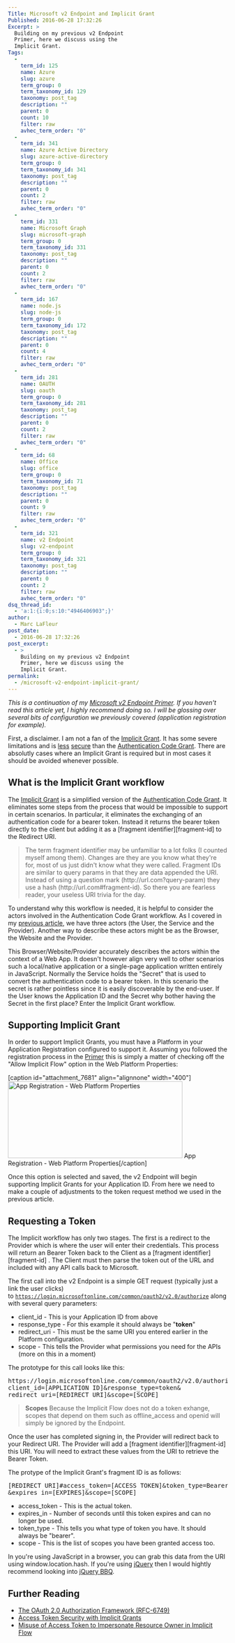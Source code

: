 ```yaml
---
Title: Microsoft v2 Endpoint and Implicit Grant
Published: 2016-06-28 17:32:26
Excerpt: >
  Building on my previous v2 Endpoint
  Primer, here we discuss using the
  Implicit Grant.
Tags:
  - 
    term_id: 125
    name: Azure
    slug: azure
    term_group: 0
    term_taxonomy_id: 129
    taxonomy: post_tag
    description: ""
    parent: 0
    count: 10
    filter: raw
    avhec_term_order: "0"
  - 
    term_id: 341
    name: Azure Active Directory
    slug: azure-active-directory
    term_group: 0
    term_taxonomy_id: 341
    taxonomy: post_tag
    description: ""
    parent: 0
    count: 2
    filter: raw
    avhec_term_order: "0"
  - 
    term_id: 331
    name: Microsoft Graph
    slug: microsoft-graph
    term_group: 0
    term_taxonomy_id: 331
    taxonomy: post_tag
    description: ""
    parent: 0
    count: 2
    filter: raw
    avhec_term_order: "0"
  - 
    term_id: 167
    name: node.js
    slug: node-js
    term_group: 0
    term_taxonomy_id: 172
    taxonomy: post_tag
    description: ""
    parent: 0
    count: 4
    filter: raw
    avhec_term_order: "0"
  - 
    term_id: 281
    name: OAUTH
    slug: oauth
    term_group: 0
    term_taxonomy_id: 281
    taxonomy: post_tag
    description: ""
    parent: 0
    count: 2
    filter: raw
    avhec_term_order: "0"
  - 
    term_id: 68
    name: Office
    slug: office
    term_group: 0
    term_taxonomy_id: 71
    taxonomy: post_tag
    description: ""
    parent: 0
    count: 9
    filter: raw
    avhec_term_order: "0"
  - 
    term_id: 321
    name: v2 Endpoint
    slug: v2-endpoint
    term_group: 0
    term_taxonomy_id: 321
    taxonomy: post_tag
    description: ""
    parent: 0
    count: 2
    filter: raw
    avhec_term_order: "0"
dsq_thread_id:
  - 'a:1:{i:0;s:10:"4946406903";}'
author:
  - Marc LaFleur
post_date:
  - 2016-06-28 17:32:26
post_excerpt:
  - >
    Building on my previous v2 Endpoint
    Primer, here we discuss using the
    Implicit Grant.
permalink:
  - /microsoft-v2-endpoint-implicit-grant/
---
```

<em>This is a continuation of my <a href="http://massivescale.com/microsoft-v2-endpoint-primer">Microsoft v2 Endpoint Primer</a>. If you haven't read this article yet, I highly recommend doing so. I will be glossing over several bits of configuration we previously covered (application registration for example).</em>

First, a disclaimer. I am not a fan of the <a href="http://tools.ietf.org/html/rfc6749#section-1.3.2">Implicit Grant</a>. It has some severe limitations and is <a href="http://tools.ietf.org/html/rfc6749#section-10.3">less</a> <a href="http://tools.ietf.org/html/rfc6749#section-10.16">secure</a> than the <a href="http://tools.ietf.org/html/rfc6749#section-1.3.1">Authentication Code Grant</a>. There are absolutly cases where an Implicit Grant is required but in most cases it should be avoided whenever possible.

<h2>What is the Implicit Grant workflow</h2>

The <a href="http://tools.ietf.org/html/rfc6749#section-1.3.2">Implicit Grant</a> is a simplified version of the <a href="http://tools.ietf.org/html/rfc6749#section-1.3.1">Authentication Code Grant</a>. It eliminates some steps from the process that would be impossible to support in certain scenarios. In particular, it eliminates the exchanging of an authentication code for a bearer token. Instead it returns the bearer token directly to the client but adding it as a [fragment identifier][fragment-id] to the Redirect URI.

<blockquote>
  The term fragment identifier may be unfamiliar to a lot folks (I counted myself among them). Changes are they are you know what they're for,  most of us just didn't know what they were called. Fragment IDs are similar to query params in that they are data appended the URI. Instead of using a question mark (http://url.com?query-param) they use a hash (http://url.com#fragment-id). So there you are fearless reader, your useless URI trivia for the day.
</blockquote>

To understand why this workflow is needed, it is helpful to consider the actors involved in the Authentication Code Grant workflow. As I covered in my <a href="http://massivescale.com/microsoft-v2-endpoint-primer">previous article</a>, we have three actors (the User, the Service and the Provider). Another way to describe these actors might be as the Browser, the Website and the Provider.

This Browser/Website/Provider accurately describes the actors within the context of a Web App. It doesn't however align very well to other scenarios such a local/native application or a single-page application written entirely in JavaScript. Normally the Service holds the "Secret" that is used to convert the authentication code to a bearer token. In this scenario the secret is rather pointless since it is easily discoverable by the end-user. If the User knows the Application ID and the Secret why bother having the Secret in the first place? Enter the Implicit Grant workflow.

<h2>Supporting Implicit Grant</h2>

In order to support Implicit Grants, you must have a Platform in your Application Registration configured to support it. Assuming you followed the registration process in the <a href="http://massivescale.com/microsoft-v2-endpoint-primer">Primer</a> this is simply a matter of checking off the "Allow Implicit Flow" option in the Web Platform Properties:

[caption id="attachment_7681" align="alignnone" width="400"]<img src="https://massivescale.blob.core.windows.net/blogmedia/2016/06/apps-dev-web-platform.png" alt="App Registration - Web Platform Properties" width="400" height="176" class="size-full wp-image-7681" /> App Registration - Web Platform Properties[/caption]

Once this option is selected and saved, the v2 Endpoint will begin supporting Implicit Grants for your Application ID. From here we need to make a couple of adjustments to the token request method we used in the previous article.

<h2>Requesting a Token</h2>

The Implicit workflow has only two stages. The first is a redirect to the Provider which is where the user will enter their credentials. This process will return an Bearer Token  back to the Client as a [fragment identifier][fragment-id] . The Client must then parse the token out of the URL and included with any API calls back to Microsoft.

The first call into the v2 Endpoint is a simple GET request (typically just a link the user clicks) to <code>https://login.microsoftonline.com/common/oauth2/v2.0/authorize</code> along with several query parameters:

<ul>
<li>client_id - This is your Application ID from above</li>
<li>response_type - For this example it should always be "<strong>token</strong>" </li>
<li>redirect_uri - This must be the same URI you entered earlier in the Platform configuration.</li>
<li>scope - This tells the Provider what permissions you need for the APIs (more on this in a moment)</li>
</ul>

The prototype for this call looks like this:

<pre>https://login.microsoftonline.com/common/oauth2/v2.0/authorize?
client_id=[APPLICATION ID]&amp;response_type=token&amp;
redirect_uri=[REDIRECT URI]&amp;scope=[SCOPE]</pre>

<blockquote>
  <strong>Scopes</strong>
  Because the Implicit Flow does not do a token exhange, scopes that depend on them such as offline_access and openid will simply be ignored by the Endpoint.
</blockquote>

Once the user has completed signing in, the Provider will redirect back to your Redirect URI. The Provider will add a [fragment identifier][fragment-id]   this URI.  You will need to extract these values from the URI to retrieve the Bearer Token.

The protype of the Implicit Grant's fragment ID is as follows:

<pre>[REDIRECT URI]#access_token=[ACCESS TOKEN]&token_type=Bearer
&expires_in=[EXPIRES]&scope=[SCOPE]</pre>

<ul>
<li>access_token - This is the actual token.</li>
<li>expires_in - Number of seconds until this token expires and can no longer be used.</li>
<li>token_type - This tells you what type of token you have. It should always be "bearer".</li>
<li>scope - This is the list of scopes you have been granted access too.</li>
</ul>

In you're using JavaScript in a browser, you can grab this data from the URI using window.location.hash. If you're using <a href="http://jquery.org">jQuery</a> then I would hightly recommend looking into <a href="http://benalman.com/projects/jquery-bbq-plugin/">jQuery BBQ</a>.

<h2>Further Reading</h2>

<ul>
<li><a href="http://tools.ietf.org/html/rfc6749">The OAuth 2.0 Authorization Framework (RFC-6749)</a></li>
<li><a href="http://tools.ietf.org/html/rfc6749#section-10.3">Access Token Security with Implicit Grants</a></li>
<li><a href="http://tools.ietf.org/html/rfc6749#section-10.16">Misuse of Access Token to Impersonate Resource Owner in Implicit Flow</a></li>
</ul>